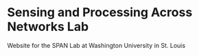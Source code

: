 # Sensing and Processing Across Networks Lab

Website for the SPAN Lab at Washington University in St. Louis
